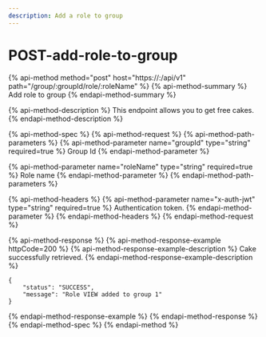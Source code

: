 ```yaml
---
description: Add a role to group
---
```


# POST-add-role-to-group

{% api-method method="post" host="https://<host>:<port>/api/v1" path="/group/:groupId/role/:roleName" %}
{% api-method-summary %}
Add role to group
{% endapi-method-summary %}

{% api-method-description %}
This endpoint allows you to get free cakes.
{% endapi-method-description %}

{% api-method-spec %}
{% api-method-request %}
{% api-method-path-parameters %}
{% api-method-parameter name="groupId" type="string" required=true %}
Group Id
{% endapi-method-parameter %}

{% api-method-parameter name="roleName" type="string" required=true %}
Role name
{% endapi-method-parameter %}
{% endapi-method-path-parameters %}

{% api-method-headers %}
{% api-method-parameter name="x-auth-jwt" type="string" required=true %}
Authentication token.
{% endapi-method-parameter %}
{% endapi-method-headers %}
{% endapi-method-request %}

{% api-method-response %}
{% api-method-response-example httpCode=200 %}
{% api-method-response-example-description %}
Cake successfully retrieved.
{% endapi-method-response-example-description %}

```
{
    "status": "SUCCESS",
    "message": "Role VIEW added to group 1"
}
```
{% endapi-method-response-example %}
{% endapi-method-response %}
{% endapi-method-spec %}
{% endapi-method %}




